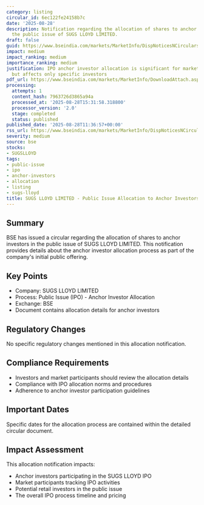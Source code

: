 ```yaml
---
category: listing
circular_id: 6ec122fe24158b7c
date: '2025-08-28'
description: Notification regarding the allocation of shares to anchor investors in
  the public issue of SUGS LLOYD LIMITED.
draft: false
guid: https://www.bseindia.com/markets/MarketInfo/DispNoticesNCirculars.aspx?Noticeid={65C0C145-3276-4310-B09D-22724DC5E08E}&noticeno=20250828-23&dt=08/28/2025&icount=23&totcount=58&flag=0
impact: medium
impact_ranking: medium
importance_ranking: medium
justification: IPO anchor investor allocation is significant for market participants
  but affects only specific investors
pdf_url: https://www.bseindia.com/markets/MarketInfo/DownloadAttach.aspx?id=20250828-23&attachedId=86f31d64-f966-4408-b4c5-9573e7c2e62d
processing:
  attempts: 1
  content_hash: 7963726d3865a94a
  processed_at: '2025-08-28T15:31:58.318800'
  processor_version: '2.0'
  stage: completed
  status: published
published_date: '2025-08-28T11:36:57+00:00'
rss_url: https://www.bseindia.com/markets/MarketInfo/DispNoticesNCirculars.aspx?Noticeid={65C0C145-3276-4310-B09D-22724DC5E08E}&noticeno=20250828-23&dt=08/28/2025&icount=23&totcount=58&flag=0
severity: medium
source: bse
stocks:
- SUGSLLOYD
tags:
- public-issue
- ipo
- anchor-investors
- allocation
- listing
- sugs-lloyd
title: SUGS LLOYD LIMITED - Public Issue Allocation to Anchor Investors
---
```


## Summary

BSE has issued a circular regarding the allocation of shares to anchor investors in the public issue of SUGS LLOYD LIMITED. This notification provides details about the anchor investor allocation process as part of the company's initial public offering.

## Key Points

- Company: SUGS LLOYD LIMITED
- Process: Public Issue (IPO) - Anchor Investor Allocation
- Exchange: BSE
- Document contains allocation details for anchor investors

## Regulatory Changes

No specific regulatory changes mentioned in this allocation notification.

## Compliance Requirements

- Investors and market participants should review the allocation details
- Compliance with IPO allocation norms and procedures
- Adherence to anchor investor participation guidelines

## Important Dates

Specific dates for the allocation process are contained within the detailed circular document.

## Impact Assessment

This allocation notification impacts:
- Anchor investors participating in the SUGS LLOYD IPO
- Market participants tracking IPO activities
- Potential retail investors in the public issue
- The overall IPO process timeline and pricing